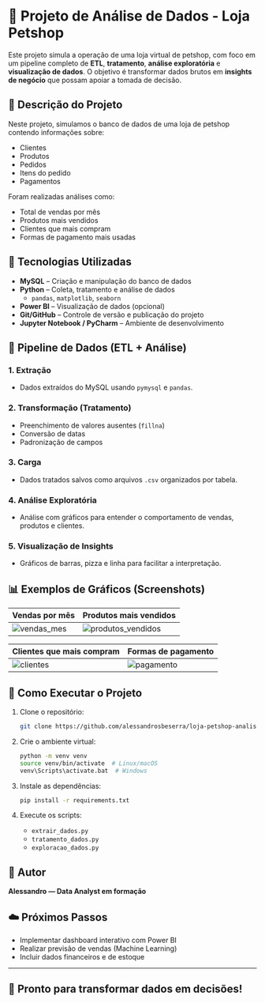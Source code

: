
# 🐾 Projeto de Análise de Dados - Loja Petshop

Este projeto simula a operação de uma loja virtual de petshop, com foco em um pipeline completo de **ETL**, **tratamento**, **análise exploratória** e **visualização de dados**. O objetivo é transformar dados brutos em **insights de negócio** que possam apoiar a tomada de decisão.

## 📌 Descrição do Projeto

Neste projeto, simulamos o banco de dados de uma loja de petshop contendo informações sobre:
- Clientes
- Produtos
- Pedidos
- Itens do pedido
- Pagamentos

Foram realizadas análises como:
- Total de vendas por mês
- Produtos mais vendidos
- Clientes que mais compram
- Formas de pagamento mais usadas

## 🧰 Tecnologias Utilizadas

- **MySQL** – Criação e manipulação do banco de dados
- **Python** – Coleta, tratamento e análise de dados
  - `pandas`, `matplotlib`, `seaborn`
- **Power BI** – Visualização de dados (opcional)
- **Git/GitHub** – Controle de versão e publicação do projeto
- **Jupyter Notebook / PyCharm** – Ambiente de desenvolvimento

## 🔄 Pipeline de Dados (ETL + Análise)

### 1. Extração
- Dados extraídos do MySQL usando `pymysql` e `pandas`.

### 2. Transformação (Tratamento)
- Preenchimento de valores ausentes (`fillna`)
- Conversão de datas
- Padronização de campos

### 3. Carga
- Dados tratados salvos como arquivos `.csv` organizados por tabela.

### 4. Análise Exploratória
- Análise com gráficos para entender o comportamento de vendas, produtos e clientes.

### 5. Visualização de Insights
- Gráficos de barras, pizza e linha para facilitar a interpretação.

## 📊 Exemplos de Gráficos (Screenshots)

| Vendas por mês | Produtos mais vendidos |
|----------------|------------------------|
| ![vendas_mes](img/vendas_por_mes.png) | ![produtos_vendidos](img/produtos_mais_vendidos.png) |

| Clientes que mais compram | Formas de pagamento |
|---------------------------|---------------------|
| ![clientes](img/clientes_mais_compram.png) | ![pagamento](img/formas_pagamento.png) |


## 🚀 Como Executar o Projeto

1. Clone o repositório:
   ```bash
   git clone https://github.com/alessandrosbeserra/loja-petshop-analise.git
   ```

2. Crie o ambiente virtual:
   ```bash
   python -m venv venv
   source venv/bin/activate  # Linux/macOS
   venv\Scripts\activate.bat  # Windows
   ```

3. Instale as dependências:
   ```bash
   pip install -r requirements.txt
   ```

4. Execute os scripts:
   - `extrair_dados.py`
   - `tratamento_dados.py`
   - `exploracao_dados.py`

## 📝 Autor

**Alessandro — Data Analyst em formação**

## ☁️ Próximos Passos

- Implementar dashboard interativo com Power BI
- Realizar previsão de vendas (Machine Learning)
- Incluir dados financeiros e de estoque

---

## 🐍 Pronto para transformar dados em decisões!
